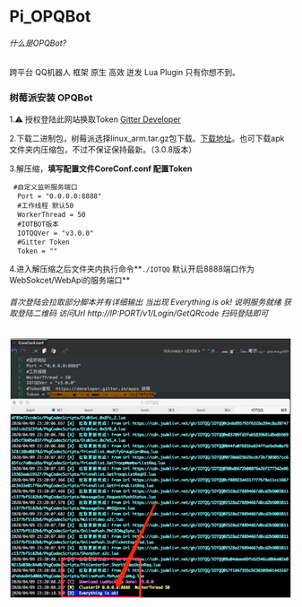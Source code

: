 # Pi_OPQBot

###### 什么是OPQBot? 

跨平台 QQ机器人 框架 原生 高效 迸发 Lua Plugin 只有你想不到。



### 树莓派安装 OPQBot

1.⚠️ 授权登陆此网站换取Token [Gitter Developer](https://developer.gitter.im/apps)

2.下载二进制包，树莓派选择linux_arm.tar.gz包下载。[下载地址](https://gitter.im/OPQBOT/OPQ)。也可下载apk文件夹内压缩包，不过不保证保持最新。（3.0.8版本）

3.解压缩，**填写配置文件CoreConf.conf 配置Token**

~~~~
 #自定义监听服务端口
  Port = "0.0.0.0:8888"
  #工作线程 默认50
  WorkerThread = 50
  #IOTBOT版本
  IOTQQVer = "v3.0.0"
  #Gitter Token
  Token = ""
~~~~

4.进入解压缩之后文件夹内执行命令**`./IOTQQ` 默认开启8888端口作为WebSokcet/WebApi的服务端口**

###### 首次登陆会拉取部分脚本并有详细输出 当出现 Everything is ok! 说明服务就绪 获取登陆二维码 访问Url http://IP:PORT/v1/Login/GetQRcode 扫码登陆即可

![login](\img\login.png)